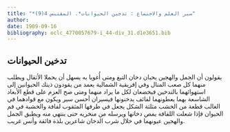 ```yaml
---
title: "*سير العلم والاجتماع : تدخين الحيوانات*. المقتبس 4(9)"
author: 
date: 1909-09-16
bibliography: oclc_4770057679-i_44-div_31.d1e3651.bib
---
```




##  تدخين الحيوانات 


 يقولون أن الجمل والهجين يحبان دخان التبغ ومتى أُغويا به يسهل أن يحملا الأثقال ويطلب منهما كل صعب المنال وفي إفريقية الشمالية يعمد من يقودون ذينك الحيوانين إلى استهوائهما بالتدخين فيخضعان لكل ما يراد منهما ومتى صح العزم على قطع الأبعاد الشاسعة بهما يعطونهما لفائف يدخنونها فيسيران أحسن سير ويكون مع قوادهما في الغالب قطعة من الخشب مثلثة الشكل يجعل في طرفها المثقوب لفافة والخشبة في فم الحيوان فإذا شعلت اللفافة يمص دخانها ويرسله من منخريه حتى ينتهي منه ويطبق الجمل والهجين   عيونهما في خلال شرب الدخان شاعرين بلذة فائقة وأنس غريب. 
